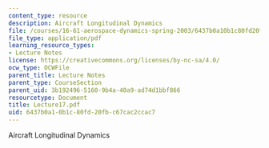 ```yaml
---
content_type: resource
description: Aircraft Longitudinal Dynamics
file: /courses/16-61-aerospace-dynamics-spring-2003/6437b0a10b1c80fd20fbc67cac2ccac7_Lecture17.pdf
file_type: application/pdf
learning_resource_types:
- Lecture Notes
license: https://creativecommons.org/licenses/by-nc-sa/4.0/
ocw_type: OCWFile
parent_title: Lecture Notes
parent_type: CourseSection
parent_uid: 3b192496-5160-9b4a-40a9-ad74d1bbf866
resourcetype: Document
title: Lecture17.pdf
uid: 6437b0a1-0b1c-80fd-20fb-c67cac2ccac7
---
```

Aircraft Longitudinal Dynamics
